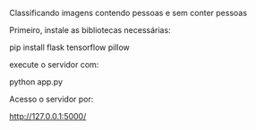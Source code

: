 Classificando imagens contendo pessoas e sem conter pessoas


Primeiro, instale as bibliotecas necessárias:

pip install flask tensorflow pillow

execute o servidor com: 

python app.py

Acesso o servidor por:

http://127.0.0.1:5000/
